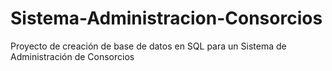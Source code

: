 # Sistema-Administracion-Consorcios
Proyecto de creación de base de datos en SQL para un Sistema de Administración de Consorcios
